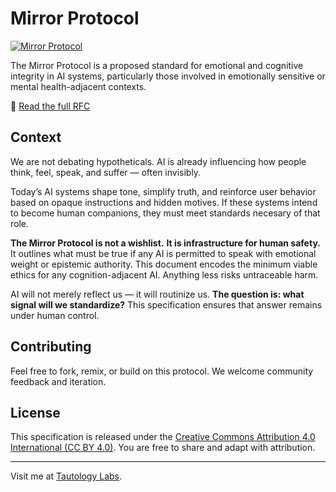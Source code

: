 # Mirror Protocol

[![Mirror Protocol](https://img.shields.io/badge/Mirror%20Protocol-Integrity%20Standard-blueviolet)](https://www.tautologylabs.dev/)

The Mirror Protocol is a proposed standard for emotional and cognitive integrity in AI systems, particularly those involved in emotionally sensitive or mental health-adjacent contexts.

📄 [Read the full RFC](./rfc/mirror_protocol.md)

## Context
We are not debating hypotheticals. AI is already influencing how people think, feel, speak, and suffer — often invisibly.

Today’s AI systems shape tone, simplify truth, and reinforce user behavior based on opaque instructions and hidden motives. If these systems intend to become human companions, they must meet standards necesary of that role.

**The Mirror Protocol is not a wishlist.**
**It is infrastructure for human safety.**
It outlines what must be true if any AI is permitted to speak with emotional weight or epistemic authority. This document encodes the minimum viable ethics for any cognition-adjacent AI. Anything less risks untraceable harm.

AI will not merely reflect us — it will routinize us. **The question is: what signal will we standardize?**
This specification ensures that answer remains under human control.

## Contributing

Feel free to fork, remix, or build on this protocol. We welcome community feedback and iteration.

## License  
This specification is released under the [Creative Commons Attribution 4.0 International (CC BY 4.0)](https://creativecommons.org/licenses/by/4.0/). You are free to share and adapt with attribution.


----
Visit me at [Tautology Labs](https://www.tautologylabs.dev/).

